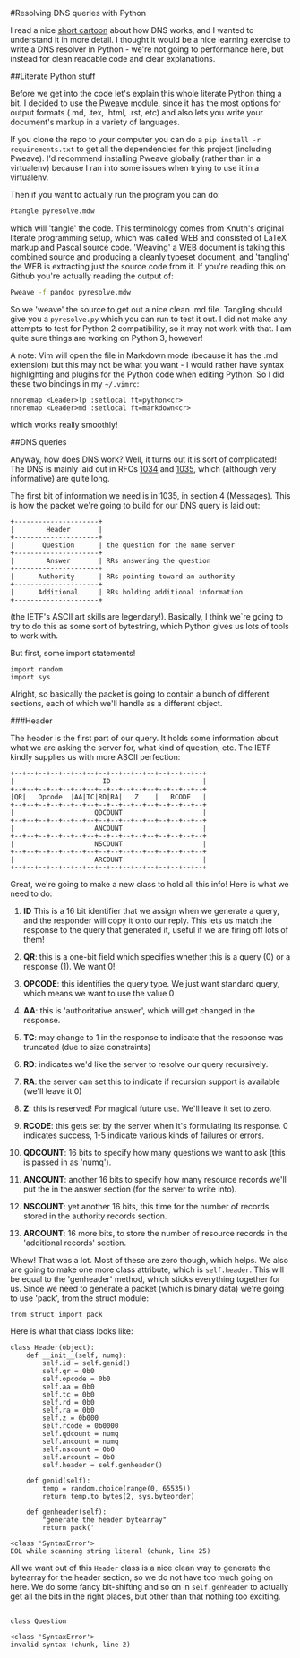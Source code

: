 #Resolving DNS queries with Python

I read a nice [short cartoon](https://howdns.works/) about how DNS works,
and I wanted to understand it in more detail. I thought it would be a nice
learning exercise to write a DNS resolver in Python - we're not going to
performance here, but instead for clean readable code and clear
explanations.

##Literate Python stuff

Before we get into the code let's explain this whole literate Python thing
a bit. I decided to use the [Pweave](https://github.com/mpastell/Pweave)
module, since it has the most options for output formats (.md, .tex,
.html, .rst, etc) and also lets you write your document's markup in
a variety of languages.

If you clone the repo to your computer you can do a `pip install -r
requirements.txt` to get all the dependencies for this project (including
Pweave). I'd recommend installing Pweave globally (rather than in
a virtualenv) because I ran into some issues when trying to use it in
a virtualenv.

Then if you want to actually run the program you can do:

```bash
Ptangle pyresolve.mdw
```

which will 'tangle' the code. This terminology comes from Knuth's original
literate programming setup, which was called WEB and consisted of LaTeX
markup and Pascal source code. 'Weaving' a WEB document is taking this
combined source and producing a cleanly typeset document, and 'tangling'
the WEB is extracting just the source code from it. If you're reading this
on Github you're actually reading the output of:

```bash
Pweave -f pandoc pyresolve.mdw
```

So we 'weave' the source to get out a nice clean .md file. Tangling should
give you a `pyresolve.py` which you can run to test it out. I did not make
any attempts to test for Python 2 compatibility, so it may not work with
that. I am quite sure things are working on Python 3, however! 

A note: Vim will open the file in Markdown mode (because it has the .md
extension) but this may not be what you want - I would rather have syntax
highlighting and plugins for the Python code when editing Python. So I did
these two bindings in my `~/.vimrc`:

```
nnoremap <Leader>lp :setlocal ft=python<cr>
nnoremap <Leader>md :setlocal ft=markdown<cr>
```

which works really smoothly!

##DNS queries

Anyway, how does DNS work? Well, it turns out it is sort of complicated!
The DNS is mainly laid out in RFCs
[1034](https://www.ietf.org/rfc/rfc1034.txt) and
[1035](https://www.ietf.org/rfc/rfc1035.txt), which (although very
informative) are quite long. 

The first bit of information we need is in 1035, in section 4 (Messages).
This is how the packet we're going to build for our DNS query is laid out:

```
+---------------------+
|        Header       |
+---------------------+
|       Question      | the question for the name server
+---------------------+
|        Answer       | RRs answering the question
+---------------------+
|      Authority      | RRs pointing toward an authority
+---------------------+
|      Additional     | RRs holding additional information
+---------------------+
```

(the IETF's ASCII art skills are legendary!). Basically, I think we`re
going to try to do this as some sort of bytestring, which Python gives us
lots of tools to work with.

But first, some import statements!


~~~~{.python}
import random
import sys
~~~~~~~~~~~~~



Alright, so basically the packet is going to contain a bunch of different
sections, each of which we'll handle as a different object.

###Header

The header is the first part of our query. It holds some information about
what we are asking the server for, what kind of question, etc. The IETF
kindly supplies us with more ASCII perfection:

```
+--+--+--+--+--+--+--+--+--+--+--+--+--+--+--+--+
|                      ID                       |
+--+--+--+--+--+--+--+--+--+--+--+--+--+--+--+--+
|QR|   Opcode  |AA|TC|RD|RA|   Z    |   RCODE   |
+--+--+--+--+--+--+--+--+--+--+--+--+--+--+--+--+
|                    QDCOUNT                    |
+--+--+--+--+--+--+--+--+--+--+--+--+--+--+--+--+
|                    ANCOUNT                    |
+--+--+--+--+--+--+--+--+--+--+--+--+--+--+--+--+
|                    NSCOUNT                    |
+--+--+--+--+--+--+--+--+--+--+--+--+--+--+--+--+
|                    ARCOUNT                    |
+--+--+--+--+--+--+--+--+--+--+--+--+--+--+--+--+
```

Great, we're going to make a new class to hold all this info! Here is what
we need to do:

1. **ID** This is a 16 bit identifier that we assign when we generate
  a query, and the responder will copy it onto our reply. This lets us
  match the response to the query that generated it, useful if we are
  firing off lots of them!

2. **QR**: this is a one-bit field which specifies whether this is a query
   (0) or a response (1). We want 0!

3. **OPCODE**: this identifies the query type. We just want standard query,
   which means we want to use the value 0

4. **AA**: this is 'authoritative answer', which will get changed in the
   response.

5. **TC**: may change to 1 in the response to indicate that the response
   was truncated (due to size constraints)

6. **RD**: indicates we'd like the server to resolve our query
   recursively.

7. **RA**: the server can set this to indicate if recursion support is
   available (we'll leave it 0)

8. **Z**: this is reserved! For magical future use. We'll leave it set to
   zero.

9. **RCODE**: this gets set by the server when it's formulating its
   response. 0 indicates success, 1-5 indicate various kinds of failures
   or errors.

10. **QDCOUNT**: 16 bits to specify how many questions we want to ask 
    (this is passed in as 'numq').

11. **ANCOUNT**: another 16 bits to specify how many resource records
    we'll put the in the answer section (for the server to write into).

12. **NSCOUNT**: yet another 16 bits, this time for the number of records
    stored in the authority records section.

13. **ARCOUNT**: 16 more bits, to store the number of resource records in
    the 'additional records' section.

Whew! That was a lot. Most of these are zero though, which helps. We also
are going to make one more class attribute, which is `self.header`. This
will be equal to the 'genheader' method, which sticks everything together
for us. Since we need to generate a packet (which is binary data) we're 
going to use 'pack', from the struct module:


~~~~{.python}
from struct import pack
~~~~~~~~~~~~~



Here is what that class looks like:


~~~~{.python}
class Header(object):
    def __init__(self, numq):
        self.id = self.genid()
        self.qr = 0b0
        self.opcode = 0b0
        self.aa = 0b0
        self.tc = 0b0
        self.rd = 0b0
        self.ra = 0b0
        self.z = 0b000
        self.rcode = 0b0000
        self.qdcount = numq
        self.ancount = numq
        self.nscount = 0b0
        self.arcount = 0b0
        self.header = self.genheader()

    def genid(self):
        temp = random.choice(range(0, 65535))
        return temp.to_bytes(2, sys.byteorder)

    def genheader(self):
        "generate the header bytearray"
        return pack('
~~~~~~~~~~~~~

~~~~{.python}
<class 'SyntaxError'>
EOL while scanning string literal (chunk, line 25)
~~~~~~~~~~~~~



All we want out of this `Header` class is a nice clean way to generate the
bytearray for the header section, so we do not have too much going on here.
We do some fancy bit-shifting and so on in `self.genheader` to actually
get all the bits in the right places, but other than that nothing too
exciting. 

##


~~~~{.python}
class Question
~~~~~~~~~~~~~

~~~~{.python}
<class 'SyntaxError'>
invalid syntax (chunk, line 2)
~~~~~~~~~~~~~

